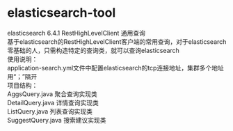 # elasticsearch-tool
elasticsearch  6.4.1 RestHighLevelClient 通用查询</br>
基于elasticsearch的RestHighLevelClient客户端的常用查询，对于elasticsearch零基础的人，只需构造特定的查询类，就可以查询elasticsearch</br>
使用说明：</br>
    </space>application-search.yml文件中配置elasticsearch的tcp连接地址，集群多个地址用“；”隔开</br>
项目结构：</br>
    AggsQuery.java 聚合查询实现类</br>
    DetailQuery.java 详情查询实现类</br>
    ListQuery.java 列表查询实现类</br>
    SuggestQuery.java 搜索建议实现类</br>
